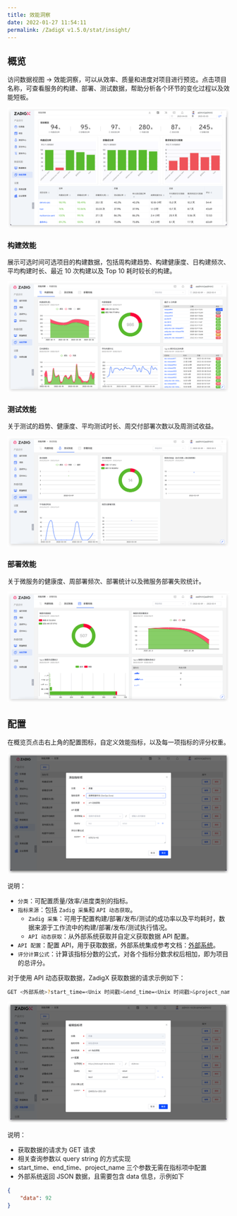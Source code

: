 ```yaml
---
title: 效能洞察
date: 2022-01-27 11:54:11
permalink: /ZadigX v1.5.0/stat/insight/
---
```


## 概览

访问数据视图 -> 效能洞察，可以从效率、质量和进度对项目进行预览。点击项目名称，可查看服务的构建、部署、测试数据，帮助分析各个环节的变化过程以及效能短板。

![效能洞察](./_images/insight_overview.png)

### 构建效能

展示可选时间可选项目的构建数据，包括周构建趋势、构建健康度、日构建频次、平均构建时长、最近 10 次构建以及 Top 10 耗时较长的构建。

![效能洞察-构建](./_images/build_insight.png)

### 测试效能

关于测试的趋势、健康度、平均测试时长、周交付部署次数以及周测试收益。

![效能洞察-测试](./_images/test_insight.png)

### 部署效能

关于微服务的健康度、周部署频次、部署统计以及微服务部署失败统计。

![效能洞察-部署](./_images/deploy_insight.png)


## 配置

在概览页点击右上角的配置图标，自定义效能指标，以及每一项指标的评分权重。

![效能洞察](./_images/insight_config.png)

说明：

- `分类`：可配置质量/效率/进度类别的指标。
- `指标来源`：包括 `Zadig 采集`和 `API 动态获取`。
    - `Zadig 采集`：可用于配置构建/部署/发布/测试的成功率以及平均耗时，数据来源于工作流中的构建/部署/发布/测试执行情况。
    - `API 动态获取`：从外部系统获取并自定义获取数据 API 配置。
- `API 配置`：配置 API，用于获取数据，外部系统集成参考文档：[外部系统](/ZadigX%20v1.5.0/settings/others/)。
- `评分计算公式`：计算该指标分数的公式，对各个指标分数求权后相加，即为项目的总评分。

对于使用 API 动态获取数据，ZadigX 获取数据的请求示例如下：

``` bash
GET <外部系统>?start_time=<Unix 时间戳>&end_time=<Unix 时间戳>&project_name=<项目标识>&key1=value1&key2=value2...
```
![效能洞察](./_images/insight_config_1.png)

说明：

- 获取数据的请求为 GET 请求
- 相关查询参数以 query string 的方式实现
- start_time、end_time、project_name 三个参数无需在指标项中配置
- 外部系统返回 JSON 数据，且需要包含 data 信息，示例如下

``` json
{
    "data": 92
}
```
